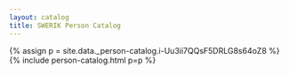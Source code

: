 ```yaml
---
layout: catalog
title: SWERIK Person Catalog
---
```

{% assign p = site.data._person-catalog.i-Uu3ii7QQsF5DRLG8s64oZ8 %}
{% include person-catalog.html p=p %}

